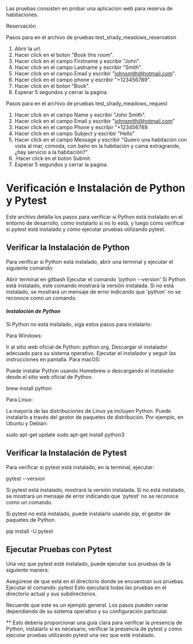 
Las pruebas consisten en probar una aplicacion web para reserva de habitaciones.

Reservación

Pasos para en el archivo de pruebas test_shady_meadows_reservation
1. Abrir la url.
2. Hacer click en el boton "Book this room".
3. Hacer click en el campo Firstname y escribir "John". 
4. Hacer click en el campo Lastname y escribir "Smith". 
5. Hacer click en el campo Email y escribir "johnsmith@hotmail.com". 
6. Hacer click en el campo phone y escribir "+123456789". 
7. Hacer click en el boton "Book". 
8. Esperar 5 segundos y cerrar la pagina.

Pasos para en el archivo de pruebas test_shady_meadows_request
1. Hacer click en el campo Name y escribir "John Smith". 
2. Hacer click en el campo Email y escribir "johnsmith@hotmail.com"
3. Hacer click en el campo Phone y escribir "+123456789.
4. Hacer click en el campo Subject y escribir "Hello"
5. Hacer click en el campo Message y escribir "Quiero una habitación con vista al mar, cómoda, con baño en la habitación y cama extragrande, ¿hay servicio a la habitación?"
6. .Hacer click en el boton Submit.
7. Esperar 5 segundos y cerrar la pagina.



# **Verificación e Instalación de Python y Pytest**

Este archivo detalla los pasos para verificar si Python está instalado en el entorno de desarrollo, cómo instalarlo si no lo está, y luego cómo verificar si pytest está instalado y cómo ejecutar pruebas utilizando pytest.

## Verificar la Instalación de Python

Para verificar si Python está instalado, abrir una terminal y ejecutar el siguiente comando:

Abrir terminal en gitbash Ejecutar el comando 'python --version'
Si Python está instalado, este comando mostrará la versión instalada. Si no está instalado, se mostrará un mensaje de error indicando que 'python' no se reconoce como un comando.

#### **_Instalación de Python_**

Si Python no está instalado, siga estos pasos para instalarlo:

Para Windows:

Ir al sitio web oficial de Python: python.org.
Descargar el instalador adecuado para su sistema operativo.
Ejecutar el instalador y seguir las instrucciones en pantalla.
Para macOS:

Puede instalar Python usando Homebrew o descargando el instalador desde el sitio web oficial de Python.

brew install python

Para Linux:

La mayoría de las distribuciones de Linux ya incluyen Python. Puede instalarlo a través del gestor de paquetes de distribución. Por ejemplo, en Ubuntu y Debian:

sudo apt-get update sudo apt-get install python3

## **Verificar la Instalación de Pytest**

Para verificar si pytest está instalado, en la terminal, ejecutar:

pytest --version

Si pytest está instalado, mostrará la versión instalada. Si no está instalado, se mostrará un mensaje de error indicando que 'pytest' no se reconoce como un comando.

Si pytest no está instalado, puede instalarlo usando pip, el gestor de paquetes de Python.

pip install -U pytest

## **Ejecutar Pruebas con Pytest**

Una vez que pytest esté instalado, puede ejecutar sus pruebas de la siguiente manera:

Asegúrese de que está en el directorio donde se encuentran sus pruebas.
Ejecutar el comando: pytest
Esto ejecutará todas las pruebas en el directorio actual y sus subdirectorios.

Recuerde que este es un ejemplo general. Los pasos pueden variar dependiendo de su sistema operativo y su configuración particular.

** Esto debería proporcionar una guía clara para verificar la presencia de Python, instalarlo si es necesario, verificar la presencia de pytest y cómo ejecutar pruebas utilizando pytest una vez que esté instalado.